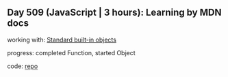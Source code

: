 ## Day 509 (JavaScript | 3 hours): Learning by MDN docs

working with: [Standard built-in objects](https://developer.mozilla.org/en-US/docs/Web/JavaScript/Reference/Global_Objects)

progress: completed Function, started Object

code: [repo](https://github.com/alexvyber/fem-web-authentication-apis-2023-3.git)
